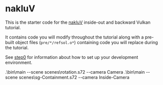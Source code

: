 # nakluV

This is the starter code for the [nakluV](http://naak.love) inside-out and backward Vulkan tutorial.

It contains code you will modify throughout the tutorial along with a pre-built object files (`pre/*/refsol.o*`) containing code you will replace during the tutorial.

See [step0](http://naak.love/step0/) for information about how to set up your development environment.


.\bin\main --scene scenes\rotation.s72 --camera Camera
.\bin\main --scene scenes\sg-Containment.s72 --camera Inside-Camera